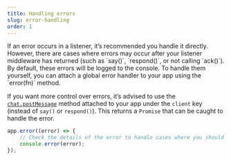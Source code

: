 ```yaml
---
title: Handling errors
slug: error-handling
order: 1
---
```


<div class="section-content">
If an error occurs in a listener, it’s recommended you handle it directly. However, there are cases where errors may occur after your listener middleware has returned (such as `say()`, `respond()`, or not calling `ack()`). By default, these errors will be logged to the console. To handle them yourself, you can attach a global error handler to your app using the `error(fn)` method.

If you want more control over errors, it’s advised to use the [`chat.postMessage`](https://api.slack.com/methods/chat.postMessage) method attached to your app under the `client` key (instead of `say()` or `respond()`). This returns a `Promise` that can be caught to handle the error.
</div>

```javascript
app.error((error) => {
	// Check the details of the error to handle cases where you should retry sending a message or stop the app
	console.error(error);
});
```